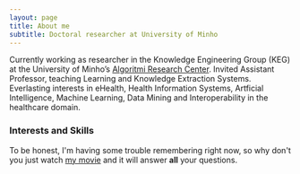 ```yaml
---
layout: page
title: About me
subtitle: Doctoral researcher at University of Minho
---
```


Currently working as researcher in the Knowledge Engineering Group (KEG) at the University of Minho’s [Algoritmi Research Center](http://algoritmi.uminho.pt/). Invited Assistant Professor, teaching Learning and Knowledge Extraction Systems. Everlasting interests in eHealth, Health Information Systems, Artficial Intelligence, Machine Learning, Data Mining and Interoperability in the healthcare domain.



### Interests and Skills

To be honest, I'm having some trouble remembering right now, so why don't you just watch [my movie](http://en.wikipedia.org/wiki/The_Princess_Bride_%28film%29) and it will answer **all** your questions.
